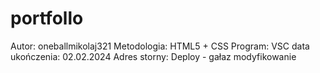 # portfollo
Autor: oneballmikolaj321
Metodologia: HTML5 + CSS
Program:  VSC
data ukończenia: 02.02.2024
Adres storny: 
Deploy - gałaz modyfikowanie
 
